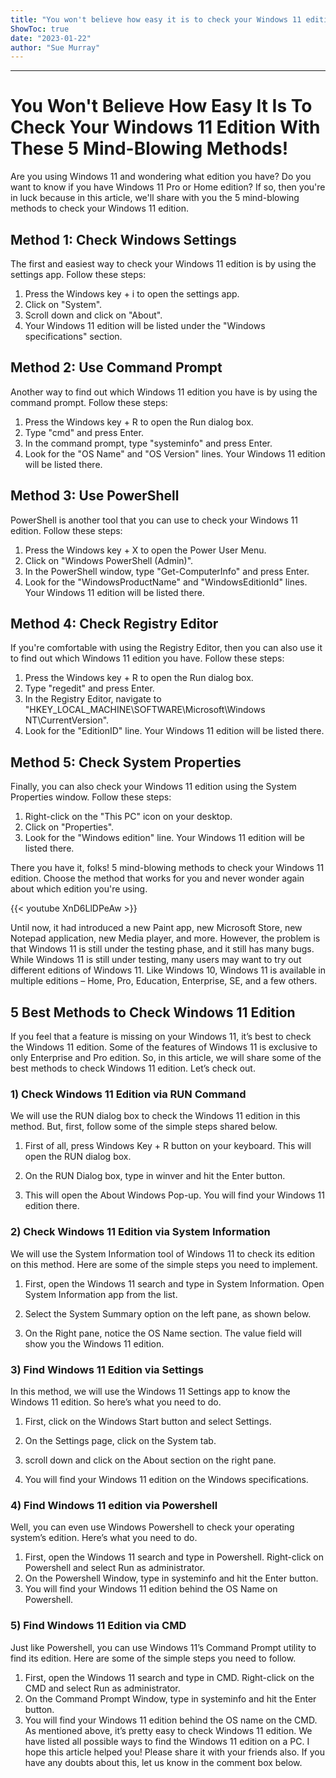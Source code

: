```yaml
---
title: "You won't believe how easy it is to check your Windows 11 edition with these 5 mind-blowing methods!"
ShowToc: true 
date: "2023-01-22"
author: "Sue Murray"
---
```

*****
# You Won't Believe How Easy It Is To Check Your Windows 11 Edition With These 5 Mind-Blowing Methods!

Are you using Windows 11 and wondering what edition you have? Do you want to know if you have Windows 11 Pro or Home edition? If so, then you're in luck because in this article, we'll share with you the 5 mind-blowing methods to check your Windows 11 edition. 

## Method 1: Check Windows Settings 

The first and easiest way to check your Windows 11 edition is by using the settings app. Follow these steps: 

1. Press the Windows key + i to open the settings app. 
2. Click on "System". 
3. Scroll down and click on "About". 
4. Your Windows 11 edition will be listed under the "Windows specifications" section. 

## Method 2: Use Command Prompt 

Another way to find out which Windows 11 edition you have is by using the command prompt. Follow these steps: 

1. Press the Windows key + R to open the Run dialog box. 
2. Type "cmd" and press Enter. 
3. In the command prompt, type "systeminfo" and press Enter. 
4. Look for the "OS Name" and "OS Version" lines. Your Windows 11 edition will be listed there. 

## Method 3: Use PowerShell 

PowerShell is another tool that you can use to check your Windows 11 edition. Follow these steps: 

1. Press the Windows key + X to open the Power User Menu. 
2. Click on "Windows PowerShell (Admin)". 
3. In the PowerShell window, type "Get-ComputerInfo" and press Enter. 
4. Look for the "WindowsProductName" and "WindowsEditionId" lines. Your Windows 11 edition will be listed there. 

## Method 4: Check Registry Editor 

If you're comfortable with using the Registry Editor, then you can also use it to find out which Windows 11 edition you have. Follow these steps: 

1. Press the Windows key + R to open the Run dialog box. 
2. Type "regedit" and press Enter. 
3. In the Registry Editor, navigate to "HKEY_LOCAL_MACHINE\SOFTWARE\Microsoft\Windows NT\CurrentVersion". 
4. Look for the "EditionID" line. Your Windows 11 edition will be listed there. 

## Method 5: Check System Properties 

Finally, you can also check your Windows 11 edition using the System Properties window. Follow these steps: 

1. Right-click on the "This PC" icon on your desktop. 
2. Click on "Properties". 
3. Look for the "Windows edition" line. Your Windows 11 edition will be listed there. 

There you have it, folks! 5 mind-blowing methods to check your Windows 11 edition. Choose the method that works for you and never wonder again about which edition you're using.

{{< youtube XnD6LlDPeAw >}} 



Until now, it had introduced a new Paint app, new Microsoft Store, new Notepad application, new Media player, and more. However, the problem is that Windows 11 is still under the testing phase, and it still has many bugs.
While Windows 11 is still under testing, many users may want to try out different editions of Windows 11. Like Windows 10, Windows 11 is available in multiple editions – Home, Pro, Education, Enterprise, SE, and a few others.

 
## 5 Best Methods to Check Windows 11 Edition


If you feel that a feature is missing on your Windows 11, it’s best to check the Windows 11 edition. Some of the features of Windows 11 is exclusive to only Enterprise and Pro edition.
So, in this article, we will share some of the best methods to check Windows 11 edition. Let’s check out.

 
### 1) Check Windows 11 Edition via RUN Command


We will use the RUN dialog box to check the Windows 11 edition in this method. But, first, follow some of the simple steps shared below.
1. First of all, press Windows Key + R button on your keyboard. This will open the RUN dialog box.

2. On the RUN Dialog box, type in winver and hit the Enter button.

3. This will open the About Windows Pop-up. You will find your Windows 11 edition there.


 
### 2) Check Windows 11 Edition via System Information


We will use the System Information tool of Windows 11 to check its edition on this method. Here are some of the simple steps you need to implement.
1. First, open the Windows 11 search and type in System Information. Open System Information app from the list.

2. Select the System Summary option on the left pane, as shown below.

3. On the Right pane, notice the OS Name section. The value field will show you the Windows 11 edition.


 
### 3) Find Windows 11 Edition via Settings


In this method, we will use the Windows 11 Settings app to know the Windows 11 edition. So here’s what you need to do.
1. First, click on the Windows Start button and select Settings.

2. On the Settings page, click on the System tab.

3. scroll down and click on the About section on the right pane.

4. You will find your Windows 11 edition on the Windows specifications.


 
### 4) Find Windows 11 edition via Powershell


Well, you can even use Windows Powershell to check your operating system’s edition. Here’s what you need to do.

1. First, open the Windows 11 search and type in Powershell. Right-click on Powershell and select Run as administrator.
2. On the Powershell Window, type in systeminfo and hit the Enter button.
3. You will find your Windows 11 edition behind the OS Name on Powershell.

 
### 5) Find Windows 11 Edition via CMD


Just like Powershell, you can use Windows 11’s Command Prompt utility to find its edition. Here are some of the simple steps you need to follow.

1. First, open the Windows 11 search and type in CMD. Right-click on the CMD and select Run as administrator.
2. On the Command Prompt Window, type in systeminfo and hit the Enter button.
3. You will find your Windows 11 edition behind the OS name on the CMD.
As mentioned above, it’s pretty easy to check Windows 11 edition. We have listed all possible ways to find the Windows 11 edition on a PC. I hope this article helped you! Please share it with your friends also. If you have any doubts about this, let us know in the comment box below.




